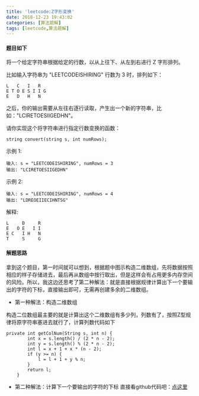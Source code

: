 ```yaml
---
title: 'leetcode:Z字形变换'
date: 2018-12-23 19:43:02
categories: [算法题解]
tags: [leetcode,算法题解]
---
```

#### 题目如下

将一个给定字符串根据给定的行数，以从上往下、从左到右进行 Z 字形排列。

比如输入字符串为 "LEETCODEISHIRING" 行数为 3 时，排列如下：

```$xslt
L   C   I   R
E T O E S I I G
E   D   H   N
```

之后，你的输出需要从左往右逐行读取，产生出一个新的字符串，比如："LCIRETOESIIGEDHN"。
<!--more-->
请你实现这个将字符串进行指定行数变换的函数：

```
string convert(string s, int numRows);
```



示例 1:

```
输入: s = "LEETCODEISHIRING", numRows = 3
输出: "LCIRETOESIIGEDHN"
```

示例 2:

```
输入: s = "LEETCODEISHIRING", numRows = 4
输出: "LDREOEIIECIHNTSG"
```

解释:

```
L     D     R
E   O E   I I
E C   I H   N
T     S     G
```

#### 解题思路

拿到这个题目，第一时间就可以想到，根据题中图示构造二维数组，先将数据按照相应的样子存储进去，最后再从数组中按行取出，但是这样会有占用更多内存空间的风险。所以，我这边还思考了第二种解法：就是直接根据规律计算出下一个要输出的字符的下标，直接输出即可，无需再创建多余的二维数组。

- 第一种解法：构造二维数组

构造二位数组最主要的就是计算出这个二维数组有多少列，列数有了，按照Z型规律将原字符串塞进去就行了，计算列数代码如下

```
private int getColNum(String s, int n) {
        int x = s.length() / (2 * n - 2);
        int y = s.length() % (2 * n - 2);
        int l = x + 1 + x * (n - 2);
        if (y >= n) {
            l = l + 1 + y % n;
        }
        return l;
    }
```

- 第二种解法：计算下一个要输出的字符的下标
直接看github代码吧：[点这里](https://github.com/Fatezhang/DataStructureAndAlgorithm/tree/master/Algorithm/src/main/java/Alogrithm/Alogrithm/ZigZagConversion)
